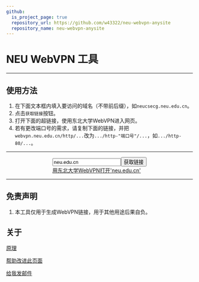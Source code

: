 ```yaml
---
github:
  is_project_page: true
  repository_url: https://github.com/w43322/neu-webvpn-anysite
  repository_name: neu-webvpn-anysite
---
```


# NEU WebVPN 工具

---

## 使用方法

1.  在下面文本框内填入要访问的域名（不带前后缀），如`neucsecg.neu.edu.cn`。
2.  点击`获取链接`按钮。
3.  打开下面的超链接，使用东北大学WebVPN进入网页。
4.  若有更改端口号的需求，请复制下面的链接，并把`webvpn.neu.edu.cn/http/...`改为`.../http-"端口号"/...`，如`.../http-80/...`。

---

<html>
    <head>
        <script src="https://cdn.staticfile.org/crypto-js/3.1.9-1/crypto-js.min.js"></script>
        <script src="webvpn.js"></script>
    </head>
    <body>
        <div style="display: table; margin-right: auto; margin-left: auto;">
            <input value="neu.edu.cn" type="text" id="url-input">
            <button id="convert" onclick="convertOnClick()">获取链接</button>
            <br>
            <a id="converted-link" href="https://webvpn.neu.edu.cn/http/77726476706e69737468656265737421fef254d222347d1e7d06/">用东北大学WebVPN打开'neu.edu.cn'</a>
        </div>
    </body>
</html>

---

## 免责声明

1.  本工具仅用于生成WebVPN链接，用于其他用途后果自负。

## 关于

[原理](https://github.com/w43322/neu-webvpn-anysite)

[帮助改进此页面](https://github.com/w43322/w43322.github.io/pulls)

[给我发邮件](mailto:raywang777@foxmail.com)

